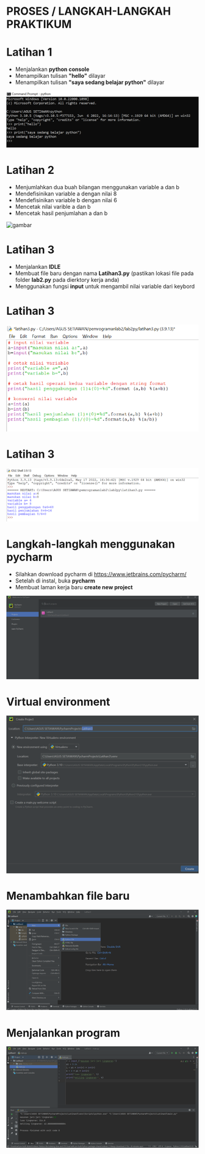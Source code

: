 # PROSES / LANGKAH-LANGKAH PRAKTIKUM

# Latihan 1
- Menjalankan **python console**
- Menampilkan tulisan **"hello"** dilayar
- Menampilkan tulisan **"saya sedang belajar python"** dilayar

![gambar](gambar/py1.png)

# Latihan 2
- Menjumlahkan dua buah bilangan menggunakan variable a dan b
- Mendefisinikan variable a dengan nilai 8
- Mendefisinikan variable b dengan nilai 6
- Mencetak nilai varible a dan b
- Mencetak hasil penjumlahan a dan b

 ![gambar](gambar/py22.png)
 

# Latihan 3

- Menjalankan **IDLE**
- Membuat file baru dengan nama **Latihan3.py** (pastikan lokasi file pada folder **lab2.py** pada dierktory kerja anda)
- Menggunakan fungsi **input** untuk mengambil nilai variable dari keybord

# Latihan 3

![gambar](gambar/py4.png)

# Latihan 3

![gambar](gambar/py5.png)

# Langkah-langkah menggunakan pycharm

- Silahkan download pycharm di https://www.jetbrains.com/pycharm/
- Setelah di instal, buka **pycharm**
- Membuat laman kerja baru **create new project**

![gambar](gambar/py6.png)

# Virtual environment

![gambar](gambar/py7.png)

# Menambahkan file baru

![gambar](gambar/py8.png)

# Menjalankan program

![gambar](gambar/py9.png)
